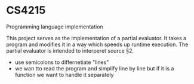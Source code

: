 # CS4215
Programming language implementation

This project serves as the implementation of a partial evaluator. It takes a program and modifies it in a way which speeds up runtime execution. The partial evaluator is intended to interperet source §2.

* use semicolons to differnetiate "lines"
* we wan tto read the program and simplify line by line
but if it is a function we want to handle it separately
